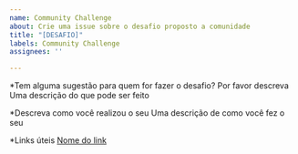 ```yaml
---
name: Community Challenge
about: Crie uma issue sobre o desafio proposto a comunidade
title: "[DESAFIO]"
labels: Community Challenge
assignees: ''

---
```


*Tem alguma sugestão para quem for fazer o desafio? Por favor descreva
Uma descrição do que pode ser feito

*Descreva como você realizou o seu
Uma descrição de como você fez o seu

*Links úteis
[Nome do link](URL)
